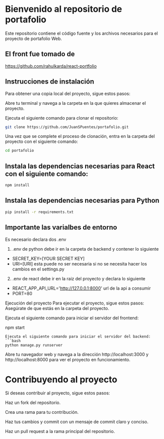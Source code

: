 # Bienvenido al repositorio de portafolio 

Este repositorio contiene el código fuente y los archivos necesarios para el proyecto de portafolio Web.
## El front fue tomado de 
https://github.com/rahulkarda/react-portfolio

## Instrucciones de instalación
Para obtener una copia local del proyecto, sigue estos pasos:

Abre tu terminal y navega a la carpeta en la que quieres almacenar el proyecto.

Ejecuta el siguiente comando para clonar el repositorio:
```bash
git clone https://github.com/JuanSPuentes/portafolio.git
```

Una vez que se complete el proceso de clonación, entra en la carpeta del proyecto con el siguiente comando:

```bash
cd portafolio
```

## Instala las dependencias necesarias para React con el siguiente comando:
```bash
npm install
```
## Instala las dependencias necesarias para Python
```bash
pip install -r requirements.txt
```
## Importante las varialbes de entorno 
Es necesario declara dos .env
1. .env de python debe ir en la carpeta de backend y contener lo siguiente 
- SECRET_KEY=[YOUR SECRET KEY]
- URI=[URI] esta puede no ser necesaria si no se necesita hacer los cambios en el settings.py

2. .env de react debe ir en la raiz del proyecto y declara lo siguiente
- REACT_APP_API_URL='http://127.0.0.1:8000' url de la api a consumir
- PORT=80

Ejecución del proyecto
Para ejecutar el proyecto, sigue estos pasos:
Asegúrate de que estás en la carpeta del proyecto.

Ejecuta el siguiente comando para iniciar el servidor del frontend:


npm start
```
Ejecuta el siguiente comando para iniciar el servidor del backend:
```bash
python manage.py runserver
```

Abre tu navegador web y navega a la dirección http://localhost:3000  y  http://localhost:8000 para ver el proyecto en funcionamiento.

# Contribuyendo al proyecto
Si deseas contribuir al proyecto, sigue estos pasos:

Haz un fork del repositorio.

Crea una rama para tu contribución.

Haz tus cambios y commit con un mensaje de commit claro y conciso.

Haz un pull request a la rama principal del repositorio.

